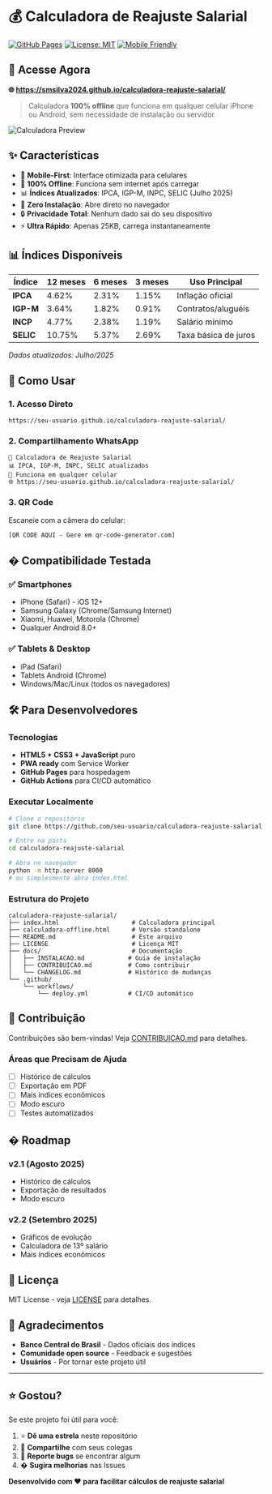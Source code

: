 # 💰 Calculadora de Reajuste Salarial

[![GitHub Pages](https://img.shields.io/badge/GitHub%20Pages-Live-brightgreen)](https://seu-usuario.github.io/calculadora-reajuste-salarial/)
[![License: MIT](https://img.shields.io/badge/License-MIT-yellow.svg)](LICENSE)
[![Mobile Friendly](https://img.shields.io/badge/Mobile-Friendly-blue)](https://seu-usuario.github.io/calculadora-reajuste-salarial/)

## 🚀 Acesse Agora

**🌐 https://smsilva2024.github.io/calculadora-reajuste-salarial/**

> Calculadora **100% offline** que funciona em qualquer celular iPhone ou Android, sem necessidade de instalação ou servidor.

![Calculadora Preview](https://via.placeholder.com/600x400/4CAF50/FFFFFF?text=Calculadora+de+Reajuste+Salarial)

## ✨ Características

- 📱 **Mobile-First**: Interface otimizada para celulares
- 🚀 **100% Offline**: Funciona sem internet após carregar
- 📊 **Índices Atualizados**: IPCA, IGP-M, INPC, SELIC (Julho 2025)
- 💾 **Zero Instalação**: Abre direto no navegador
- 🔒 **Privacidade Total**: Nenhum dado sai do seu dispositivo
- ⚡ **Ultra Rápido**: Apenas 25KB, carrega instantaneamente

## 📊 Índices Disponíveis

| Índice | 12 meses | 6 meses | 3 meses | Uso Principal |
|--------|----------|---------|---------|---------------|
| **IPCA** | 4.62% | 2.31% | 1.15% | Inflação oficial |
| **IGP-M** | 3.64% | 1.82% | 0.91% | Contratos/aluguéis |
| **INCP** | 4.77% | 2.38% | 1.19% | Salário mínimo |
| **SELIC** | 10.75% | 5.37% | 2.69% | Taxa básica de juros |

*Dados atualizados: Julho/2025*

## 🎯 Como Usar

### 1. Acesso Direto
```
https://seu-usuario.github.io/calculadora-reajuste-salarial/
```

### 2. Compartilhamento WhatsApp
```
🧮 Calculadora de Reajuste Salarial
📊 IPCA, IGP-M, INPC, SELIC atualizados
📱 Funciona em qualquer celular
🌐 https://seu-usuario.github.io/calculadora-reajuste-salarial/
```

### 3. QR Code
Escaneie com a câmera do celular:
```
[QR CODE AQUI - Gere em qr-code-generator.com]
```

## � Compatibilidade Testada

### ✅ Smartphones
- iPhone (Safari) - iOS 12+
- Samsung Galaxy (Chrome/Samsung Internet)
- Xiaomi, Huawei, Motorola (Chrome)
- Qualquer Android 8.0+

### ✅ Tablets & Desktop
- iPad (Safari)
- Tablets Android (Chrome)
- Windows/Mac/Linux (todos os navegadores)

## 🛠️ Para Desenvolvedores

### Tecnologias
- **HTML5 + CSS3 + JavaScript** puro
- **PWA ready** com Service Worker
- **GitHub Pages** para hospedagem
- **GitHub Actions** para CI/CD automático

### Executar Localmente
```bash
# Clone o repositório
git clone https://github.com/seu-usuario/calculadora-reajuste-salarial.git

# Entre na pasta
cd calculadora-reajuste-salarial

# Abra no navegador
python -m http.server 8000
# ou simplesmente abra index.html
```

### Estrutura do Projeto
```
calculadora-reajuste-salarial/
├── index.html                    # Calculadora principal
├── calculadora-offline.html      # Versão standalone
├── README.md                     # Este arquivo
├── LICENSE                       # Licença MIT
├── docs/                         # Documentação
│   ├── INSTALACAO.md            # Guia de instalação
│   ├── CONTRIBUICAO.md          # Como contribuir
│   └── CHANGELOG.md             # Histórico de mudanças
└── .github/
    └── workflows/
        └── deploy.yml           # CI/CD automático
```

## 🤝 Contribuição

Contribuições são bem-vindas! Veja [CONTRIBUICAO.md](docs/CONTRIBUICAO.md) para detalhes.

### Áreas que Precisam de Ajuda
- [ ] Histórico de cálculos
- [ ] Exportação em PDF
- [ ] Mais índices econômicos
- [ ] Modo escuro
- [ ] Testes automatizados

## � Roadmap

### v2.1 (Agosto 2025)
- Histórico de cálculos
- Exportação de resultados
- Modo escuro

### v2.2 (Setembro 2025)
- Gráficos de evolução
- Calculadora de 13º salário
- Mais índices econômicos

## 📄 Licença

MIT License - veja [LICENSE](LICENSE) para detalhes.

## 🌟 Agradecimentos

- **Banco Central do Brasil** - Dados oficiais dos índices
- **Comunidade open source** - Feedback e sugestões
- **Usuários** - Por tornar este projeto útil

---

## ⭐ Gostou?

Se este projeto foi útil para você:

1. ⭐ **Dê uma estrela** neste repositório
2. 🔗 **Compartilhe** com seus colegas
3. 🐛 **Reporte bugs** se encontrar algum
4. � **Sugira melhorias** nas Issues

**Desenvolvido com ❤️ para facilitar cálculos de reajuste salarial**
